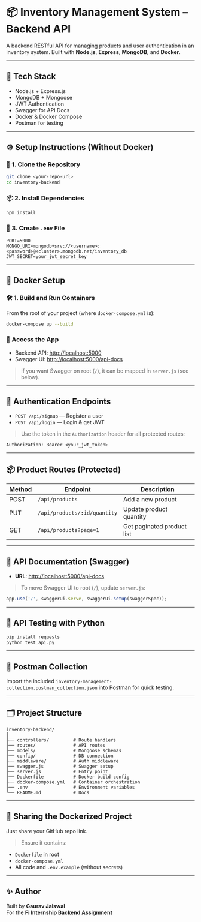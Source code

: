 
# 📦 Inventory Management System – Backend API

A backend RESTful API for managing products and user authentication in an inventory system. Built with **Node.js**, **Express**, **MongoDB**, and **Docker**.

---

## 🚀 Tech Stack

- Node.js + Express.js
- MongoDB + Mongoose
- JWT Authentication
- Swagger for API Docs
- Docker & Docker Compose
- Postman for testing

---

## ⚙️ Setup Instructions (Without Docker)

### 📁 1. Clone the Repository

```bash
git clone <your-repo-url>
cd inventory-backend
```

### 📦 2. Install Dependencies

```bash
npm install
```

### 🔑 3. Create `.env` File

```
PORT=5000
MONGO_URI=mongodb+srv://<username>:<password>@<cluster>.mongodb.net/inventory_db
JWT_SECRET=your_jwt_secret_key
```

---

## 🐳 Docker Setup

### 🛠️ 1. Build and Run Containers

From the root of your project (where `docker-compose.yml` is):

```bash
docker-compose up --build
```

### 🔗 Access the App

- Backend API: [http://localhost:5000](http://localhost:5000)
- Swagger UI: [http://localhost:5000/api-docs](http://localhost:5000/api-docs)

> If you want Swagger on root (`/`), it can be mapped in `server.js` (see below).

---

## 🔐 Authentication Endpoints

- `POST /api/signup` — Register a user  
- `POST /api/login` — Login & get JWT  

> Use the token in the `Authorization` header for all protected routes:

```
Authorization: Bearer <your_jwt_token>
```

---

## 📦 Product Routes (Protected)

| Method | Endpoint                          | Description                 |
|--------|-----------------------------------|-----------------------------|
| POST   | `/api/products`                   | Add a new product           |
| PUT    | `/api/products/:id/quantity`      | Update product quantity     |
| GET    | `/api/products?page=1`            | Get paginated product list |

---

## 📘 API Documentation (Swagger)

- **URL**: [http://localhost:5000/api-docs](http://localhost:5000/api-docs)

> To move Swagger UI to root (`/`), update `server.js`:

```js
app.use('/', swaggerUi.serve, swaggerUi.setup(swaggerSpec));
```

---

## 🧪 API Testing with Python

```bash
pip install requests
python test_api.py
```

---

## 📮 Postman Collection

Import the included `inventory-management-collection.postman_collection.json` into Postman for quick testing.

---

## 🗂 Project Structure

```
inventory-backend/
│
├── controllers/         # Route handlers
├── routes/              # API routes
├── models/              # Mongoose schemas
├── config/              # DB connection
├── middleware/          # Auth middleware
├── swagger.js           # Swagger setup
├── server.js            # Entry point
├── Dockerfile           # Docker build config
├── docker-compose.yml   # Container orchestration
├── .env                 # Environment variables
└── README.md            # Docs
```

---

## 🐙 Sharing the Dockerized Project

Just share your GitHub repo link.

> Ensure it contains:
- `Dockerfile` in root
- `docker-compose.yml`
- All code and `.env.example` (without secrets)

---

## ✨ Author

Built by **Gaurav Jaiswal**  
For the **Fi Internship Backend Assignment**
